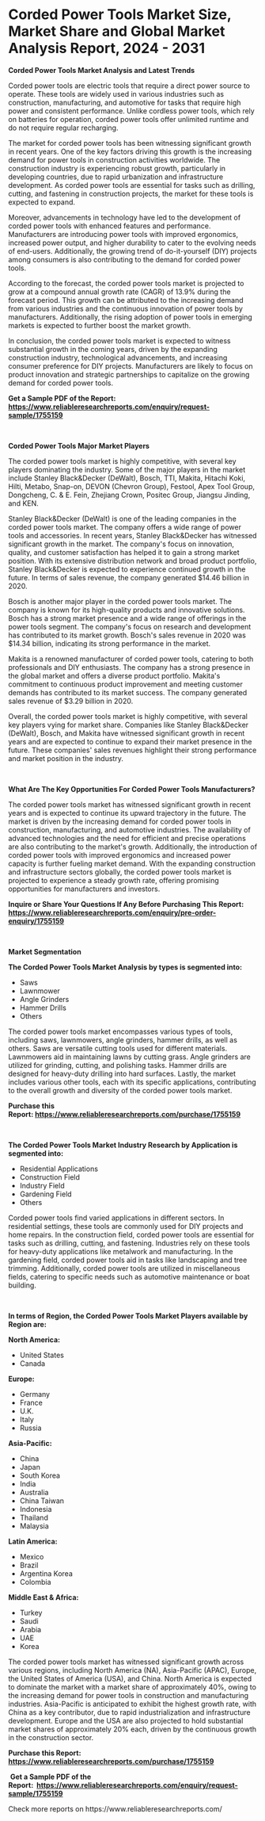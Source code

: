 <p><h1>Corded Power Tools Market Size, Market Share and Global Market Analysis Report, 2024 - 2031</h1></p><p><strong>Corded Power Tools Market Analysis and Latest Trends</strong></p>
<p><p>Corded power tools are electric tools that require a direct power source to operate. These tools are widely used in various industries such as construction, manufacturing, and automotive for tasks that require high power and consistent performance. Unlike cordless power tools, which rely on batteries for operation, corded power tools offer unlimited runtime and do not require regular recharging.</p><p>The market for corded power tools has been witnessing significant growth in recent years. One of the key factors driving this growth is the increasing demand for power tools in construction activities worldwide. The construction industry is experiencing robust growth, particularly in developing countries, due to rapid urbanization and infrastructure development. As corded power tools are essential for tasks such as drilling, cutting, and fastening in construction projects, the market for these tools is expected to expand.</p><p>Moreover, advancements in technology have led to the development of corded power tools with enhanced features and performance. Manufacturers are introducing power tools with improved ergonomics, increased power output, and higher durability to cater to the evolving needs of end-users. Additionally, the growing trend of do-it-yourself (DIY) projects among consumers is also contributing to the demand for corded power tools.</p><p>According to the forecast, the corded power tools market is projected to grow at a compound annual growth rate (CAGR) of 13.9% during the forecast period. This growth can be attributed to the increasing demand from various industries and the continuous innovation of power tools by manufacturers. Additionally, the rising adoption of power tools in emerging markets is expected to further boost the market growth.</p><p>In conclusion, the corded power tools market is expected to witness substantial growth in the coming years, driven by the expanding construction industry, technological advancements, and increasing consumer preference for DIY projects. Manufacturers are likely to focus on product innovation and strategic partnerships to capitalize on the growing demand for corded power tools.</p></p>
<p><strong>Get a Sample PDF of the Report:&nbsp; <a href="https://www.reliableresearchreports.com/enquiry/request-sample/1755159">https://www.reliableresearchreports.com/enquiry/request-sample/1755159</a></strong></p>
<p>&nbsp;</p>
<p><strong>Corded Power Tools Major Market Players</strong></p>
<p><p>The corded power tools market is highly competitive, with several key players dominating the industry. Some of the major players in the market include Stanley Black&Decker (DeWalt), Bosch, TTI, Makita, Hitachi Koki, Hilti, Metabo, Snap-on, DEVON (Chevron Group), Festool, Apex Tool Group, Dongcheng, C. & E. Fein, Zhejiang Crown, Positec Group, Jiangsu Jinding, and KEN.</p><p>Stanley Black&Decker (DeWalt) is one of the leading companies in the corded power tools market. The company offers a wide range of power tools and accessories. In recent years, Stanley Black&Decker has witnessed significant growth in the market. The company's focus on innovation, quality, and customer satisfaction has helped it to gain a strong market position. With its extensive distribution network and broad product portfolio, Stanley Black&Decker is expected to experience continued growth in the future. In terms of sales revenue, the company generated $14.46 billion in 2020.</p><p>Bosch is another major player in the corded power tools market. The company is known for its high-quality products and innovative solutions. Bosch has a strong market presence and a wide range of offerings in the power tools segment. The company's focus on research and development has contributed to its market growth. Bosch's sales revenue in 2020 was $14.34 billion, indicating its strong performance in the market.</p><p>Makita is a renowned manufacturer of corded power tools, catering to both professionals and DIY enthusiasts. The company has a strong presence in the global market and offers a diverse product portfolio. Makita's commitment to continuous product improvement and meeting customer demands has contributed to its market success. The company generated sales revenue of $3.29 billion in 2020.</p><p>Overall, the corded power tools market is highly competitive, with several key players vying for market share. Companies like Stanley Black&Decker (DeWalt), Bosch, and Makita have witnessed significant growth in recent years and are expected to continue to expand their market presence in the future. These companies' sales revenues highlight their strong performance and market position in the industry.</p></p>
<p>&nbsp;</p>
<p><strong>What Are The Key Opportunities For Corded Power Tools Manufacturers?</strong></p>
<p><p>The corded power tools market has witnessed significant growth in recent years and is expected to continue its upward trajectory in the future. The market is driven by the increasing demand for corded power tools in construction, manufacturing, and automotive industries. The availability of advanced technologies and the need for efficient and precise operations are also contributing to the market's growth. Additionally, the introduction of corded power tools with improved ergonomics and increased power capacity is further fueling market demand. With the expanding construction and infrastructure sectors globally, the corded power tools market is projected to experience a steady growth rate, offering promising opportunities for manufacturers and investors.</p></p>
<p><strong>Inquire or Share Your Questions If Any Before Purchasing This Report: <a href="https://www.reliableresearchreports.com/enquiry/pre-order-enquiry/1755159">https://www.reliableresearchreports.com/enquiry/pre-order-enquiry/1755159</a></strong></p>
<p>&nbsp;</p>
<p><strong>Market Segmentation</strong></p>
<p><strong>The Corded Power Tools Market Analysis by types is segmented into:</strong></p>
<p><ul><li>Saws</li><li>Lawnmower</li><li>Angle Grinders</li><li>Hammer Drills</li><li>Others</li></ul></p>
<p><p>The corded power tools market encompasses various types of tools, including saws, lawnmowers, angle grinders, hammer drills, as well as others. Saws are versatile cutting tools used for different materials. Lawnmowers aid in maintaining lawns by cutting grass. Angle grinders are utilized for grinding, cutting, and polishing tasks. Hammer drills are designed for heavy-duty drilling into hard surfaces. Lastly, the market includes various other tools, each with its specific applications, contributing to the overall growth and diversity of the corded power tools market.</p></p>
<p><strong>Purchase this Report:&nbsp;<a href="https://www.reliableresearchreports.com/purchase/1755159">https://www.reliableresearchreports.com/purchase/1755159</a></strong></p>
<p>&nbsp;</p>
<p><strong>The Corded Power Tools Market Industry Research by Application is segmented into:</strong></p>
<p><ul><li>Residential Applications</li><li>Construction Field</li><li>Industry Field</li><li>Gardening Field</li><li>Others</li></ul></p>
<p><p>Corded power tools find varied applications in different sectors. In residential settings, these tools are commonly used for DIY projects and home repairs. In the construction field, corded power tools are essential for tasks such as drilling, cutting, and fastening. Industries rely on these tools for heavy-duty applications like metalwork and manufacturing. In the gardening field, corded power tools aid in tasks like landscaping and tree trimming. Additionally, corded power tools are utilized in miscellaneous fields, catering to specific needs such as automotive maintenance or boat building.</p></p>
<p>&nbsp;</p>
<p><strong>In terms of Region, the Corded Power Tools Market Players available by Region are:</strong></p>
<p>
    <p> <strong> North America: </strong>
        <ul>
            <li>United States</li>
            <li>Canada</li>
        </ul>
        </p> 
    <p> <strong> Europe: </strong>
        <ul>
            <li>Germany</li>
            <li>France</li>
            <li>U.K.</li>
            <li>Italy</li>
            <li>Russia</li>
        </ul>
        </p> 
    <p> <strong> Asia-Pacific: </strong>
        <ul>
            <li>China</li>
            <li>Japan</li>
            <li>South Korea</li>
            <li>India</li>
            <li>Australia</li>
            <li>China Taiwan</li>
            <li>Indonesia</li>
            <li>Thailand</li>
            <li>Malaysia</li>
        </ul>
        </p> 
    <p> <strong> Latin America: </strong>
        <ul>
            <li>Mexico</li>
            <li>Brazil</li>
            <li>Argentina Korea</li>
            <li>Colombia</li>
        </ul>
        </p> 
    <p> <strong> Middle East & Africa: </strong>
        <ul>
            <li>Turkey</li>
            <li>Saudi</li>
            <li>Arabia</li>
            <li>UAE</li>
            <li>Korea</li>
        </ul>
    </p>
    </p>
<p><p>The corded power tools market has witnessed significant growth across various regions, including North America (NA), Asia-Pacific (APAC), Europe, the United States of America (USA), and China. North America is expected to dominate the market with a market share of approximately 40%, owing to the increasing demand for power tools in construction and manufacturing industries. Asia-Pacific is anticipated to exhibit the highest growth rate, with China as a key contributor, due to rapid industrialization and infrastructure development. Europe and the USA are also projected to hold substantial market shares of approximately 20% each, driven by the continuous growth in the construction sector.</p></p>
<p><strong>Purchase this Report: <a href="https://www.reliableresearchreports.com/purchase/1755159">https://www.reliableresearchreports.com/purchase/1755159</a></strong></p>
<p>&nbsp;<strong>Get a Sample PDF of the Report:&nbsp;&nbsp;<a href="https://www.reliableresearchreports.com/enquiry/request-sample/1755159">https://www.reliableresearchreports.com/enquiry/request-sample/1755159</a></strong></p>
<p><strong></strong></p>
<p>Check more reports on https://www.reliableresearchreports.com/</p>